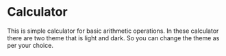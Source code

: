 # Calculator
This is simple calculator for basic arithmetic operations. In these calculator there are two theme that is light and dark. So you can change the theme as per your choice.
